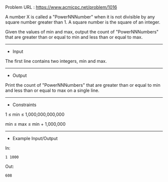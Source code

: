 Problem URL : https://www.acmicpc.net/problem/1016

A number X is called a "PowerNNNumber" when it is not divisible by any square number greater than 1. A square number is the square of an integer.

Given the values of min and max, output the count of "PowerNNNumbers" that are greater than or equal to min and less than or equal to max.

---
* Input
  
The first line contains two integers, min and max.

---
* Output
  
Print the count of "PowerNNNumbers" that are greater than or equal to min and less than or equal to max on a single line.

---
* Constraints
  
1 ≤ min ≤ 1,000,000,000,000

min ≤ max ≤ min + 1,000,000

---
* Example Input/Output

In:
```
1 1000
```

Out:
```
608
```
